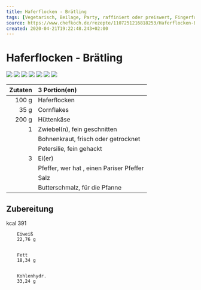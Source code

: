 ```yaml
---
title: Haferflocken - Brätling
tags: [Vegetarisch, Beilage, Party, raffiniert oder preiswert, Fingerfood, Braten, Snack, Camping, Gluten, Lactose]
source: https://www.chefkoch.de/rezepte/1107251216818253/Haferflocken-Braetling.html
created: 2020-04-21T19:22:48.243+02:00
---
```


# Haferflocken - Brätling

![](https://img.chefkoch-cdn.de/rezepte/1107251216818253/bilder/996851/crop-360x240/haferflocken-braetling.jpg) ![](https://img.chefkoch-cdn.de/rezepte/1107251216818253/bilder/1131963/crop-360x240/haferflocken-braetling.jpg) ![](https://img.chefkoch-cdn.de/rezepte/1107251216818253/bilder/995330/crop-360x240/haferflocken-braetling.jpg) ![](https://img.chefkoch-cdn.de/rezepte/1107251216818253/bilder/1150366/crop-360x240/haferflocken-braetling.jpg) ![](https://img.chefkoch-cdn.de/rezepte/1107251216818253/bilder/1245424/crop-360x240/haferflocken-braetling.jpg) ![](https://img.chefkoch-cdn.de/rezepte/1107251216818253/bilder/721885/crop-360x240/haferflocken-braetling.jpg) ![](https://img.chefkoch-cdn.de/rezepte/1107251216818253/bilder/771584/crop-360x240/haferflocken-braetling.jpg)

| **Zutaten** | 3 Portion(en)                            |
| ----------: | :--------------------------------------- |
|       100 g | Haferflocken                             |
|        35 g | Cornflakes                               |
|       200 g | Hüttenkäse                               |
|           1 | Zwiebel(n), fein geschnitten             |
|             | Bohnenkraut, frisch oder getrocknet      |
|             | Petersilie, fein gehackt                 |
|           3 | Ei(er)                                   |
|             | Pfeffer, wer hat , einen Pariser Pfeffer |
|             | Salz                                     |
|             | Butterschmalz, für die Pfanne            |

## Zubereitung

kcal
        391
    
    
        Eiweiß
        22,76 g
    
    
        Fett
        18,34 g
    
    
        Kohlenhydr.
        33,24 g